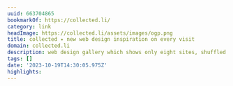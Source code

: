 ```yaml
---
uuid: 663704865
bookmarkOf: https://collected.li/
category: link
headImage: https://collected.li/assets/images/ogp.png
title: collected ✦ new web design inspiration on every visit
domain: collected.li
description: web design gallery which shows only eight sites, shuffled on every visit
tags: []
date: '2023-10-19T14:30:05.975Z'
highlights:
---
```



